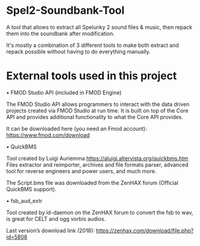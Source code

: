 # Spel2-Soundbank-Tool

A tool that allows to extract all Spelunky 2 sound files & music, then repack them into the soundbank after modification.

It's mostly a combination of 3 different tools to make both extract and repack possible without having to do everything manually.

# External tools used in this project

•	FMOD Studio API (included in FMOD Engine)

The FMOD Studio API allows programmers to interact with the data driven projects created via FMOD Studio at run time. It is built on top of the Core API and provides additional functionality to what the Core API provides.

It can be downloaded here (you need an Fmod account): https://www.fmod.com/download

•	QuickBMS

Tool created by Luigi Auriemma https://aluigi.altervista.org/quickbms.htm
Files extractor and reimporter, archives and file formats parser, advanced tool for reverse engineers and power users, and much more.

The Script.bms file was downloaded from the ZenHAX forum (Official QuickBMS support).

•	fsb_aud_extr

Tool created by id-daemon on the ZenHAX forum to convert the fsb to wav, is great for CELT and ogg vorbis audios.

Last version’s download link (2018): https://zenhax.com/download/file.php?id=5808 
